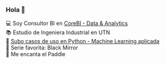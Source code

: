 ### Hola 👋


:computer: Soy Consultor BI en <a href="https://corebi.com.ar/" target="_blank">CoreBI - Data & Analytics</a> </br>
:books: Estudio de Ingeniera Industrial en UTN </br>
:snake: <a href="https://github.com/pessalucas/PythonCases"> Subo casos de uso en Python - Machine Learning aplicada </a></br>
:cinema: Serie favorita: Black Mirror </br>
:tennis: Me encanta el Paddle </br>

<!--
**pessalucas/pessalucas** is a ✨ _special_ ✨ repository because its `README.md` (this file) appears on your GitHub profile.

Here are some ideas to get you started:

- 🔭 I’m currently working on ...
- 🌱 I’m currently learning ...
- 👯 I’m looking to collaborate on ...
- 🤔 I’m looking for help with ...
- 💬 Ask me about ...
- 📫 How to reach me: ...
- 😄 Pronouns: ...
- ⚡ Fun fact: ...
-->
